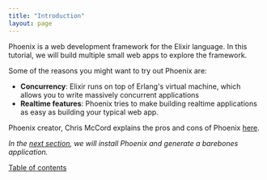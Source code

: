 ```yaml
---
title: "Introduction"
layout: page
---
```


Phoenix is a web development framework
for the Elixir language.
In this tutorial,
we will build multiple small web apps
to explore the framework.

Some of the reasons
you might want to try out Phoenix are:

* **Concurrency**:
  Elixir runs on top of Erlang's virtual machine,
  which allows you to write massively concurrent applications
* **Realtime features**:
  Phoenix tries to make
  building realtime applications
  as easy as building
  your typical web app.

Phoenix creator, Chris McCord
explains the pros and cons
of Phoenix
[here](https://news.ycombinator.com/item?id=8671618).

_In the
[next section](/notes/phoenix/installation.html),
we will install Phoenix
and generate a barebones application._

[Table of contents](/notes/phoenix/)

